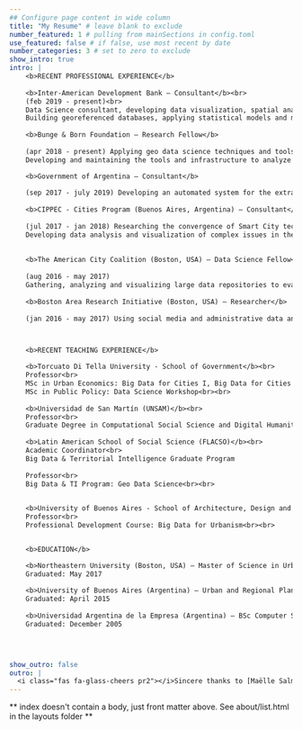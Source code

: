 ```yaml
---
## Configure page content in wide column
title: "My Resume" # leave blank to exclude
number_featured: 1 # pulling from mainSections in config.toml
use_featured: false # if false, use most recent by date
number_categories: 3 # set to zero to exclude
show_intro: true
intro: | 
    <b>RECENT PROFESSIONAL EXPERIENCE</b>
    
    <b>Inter-American Development Bank — Consultant</b><br>
    (feb 2019 - present)<br>
    Data Science consultant, developing data visualization, spatial analysis and statistical modeling tools for data driven policy evaluation.<br> 
    Building georeferenced databases, applying statistical models and machine learning to analyze large scale data and test working hypotheses for the evaluation of IDB funded programs.<br><br>
    
    <b>Bunge & Born Foundation — Research Fellow</b>
    
    (apr 2018 - present) Applying geo data science techniques and tools to study the spatial diffusion patterns of infectious diseases in Argentina.<br>
    Developing and maintaining the tools and infrastructure to analyze and combine diverse large scale data layers (Census records, cell phone records, human settlement patterns and road network analysis) to identify critical areas and prioritize resource allocation for public health initiatives.<br><br>

    <b>Government of Argentina — Consultant</b>
    
    (sep 2017 - july 2019) Developing an automated system for the extraction, analysis and visualization  of nation-wide data produced by the nation’s Urban Infrastructure Agency; developing techniques to gauge progress and measure the effect of federal urbanization programs.<br><br>
    
    <b>CIPPEC - Cities Program (Buenos Aires, Argentina) — Consultant</b>
    
    (jul 2017 - jan 2018) Researching the convergence of Smart City technologies and  strategic planning, in the context of Argentine municipalities.<br>
    Developing data analysis and visualization of complex issues in the urban agenda, designed for a general audience.<br><br>
    
    
    <b>The American City Coalition (Boston, USA) — Data Science Fellow</b>
    
    (aug 2016 - may 2017)
    Gathering, analyzing and visualizing large data repositories to evaluate public policies, and detect opportunities for improvement.  Applying spatial analysis to research the effect of public housing and local development programs.<br><br>
    
    <b>Boston Area Research Initiative (Boston, USA) — Researcher</b>
    
    (jan 2016 - may 2017) Using social media and administrative data analysis to identify gentrification indicators, track them across time, and evaluate their implications for socioeconomic displacement in urban environments. Developing new statistical indices, visualizations and online maps designed to inform policymakers.<br><br>



    <b>RECENT TEACHING EXPERIENCE</b>

    <b>Torcuato Di Tella University - School of Government</b><br>
    Professor<br>
    MSc in Urban Economics: Big Data for Cities I, Big Data for Cities II<br>
    MSc in Public Policy: Data Science Workshop<br><br>
    
    <b>Universidad de San Martín (UNSAM)</b><br>
    Professor<br>
    Graduate Degree in Computational Social Science and Digital Humanities: Data Visualization<br><br>
    
    <b>Latin American School of Social Science (FLACSO)</b><br>
    Academic Coordinator<br>
    Big Data & Territorial Intelligence Graduate Program
    
    Professor<br>
    Big Data & TI Program: Geo Data Science<br><br>

    
    <b>University of Buenos Aires - School of Architecture, Design and Urbanism</b><br>
    Professor<br>
    Professional Development Course: Big Data for Urbanism<br><br> 


    <b>EDUCATION</b>

    <b>Northeastern University (Boston, USA) — Master of Science in Urban Informatics</b><br>
    Graduated: May 2017
    
    <b>University of Buenos Aires (Argentina) — Urban and Regional Planning Degree</b><br>
    Graduated: April 2015
    
    <b>Universidad Argentina de la Empresa (Argentina) — BSc Computer Science</b><br>
    Graduated: December 2005



 
show_outro: false
outro: |
  <i class="fas fa-glass-cheers pr2"></i>Sincere thanks to [Maëlle Salmon](https://masalmon.eu/) for her help naming this Hugo theme!
---
```


** index doesn't contain a body, just front matter above.
See about/list.html in the layouts folder **